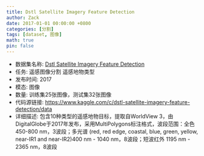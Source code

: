 ```yaml
---
title: Dstl Satellite Imagery Feature Detection
author: Zack
date: 2017-01-01 00:00:00 +0800
categories: [分割]
tags: [dataset, 图像]
math: true
pin: false
---
```

- 数据集名称: [Dstl Satellite Imagery Feature Detection](https://www.kaggle.com/c/dstl-satellite-imagery-feature-detection/data)
- 任务: 遥感图像分割 遥感地物类型
- 发布时间: 2017
- 模态: 图像
- 数量: 训练集25张图像，测试集32张图像
- 代码源链接: https://www.kaggle.com/c/dstl-satellite-imagery-feature-detection/data
- 详细描述: 包含10种类型的遥感地物目标，提取自WorldView 3，由DigitalGlobe于2017年发布，采用MultiPolygons标注格式，波段范围：全色450-800 nm，3波段；多光谱 (red, red edge, coastal, blue, green, yellow, near-IR1 and near-IR2)400 nm - 1040 nm，8波段；短波红外 1195 nm - 2365 nm，8波段
